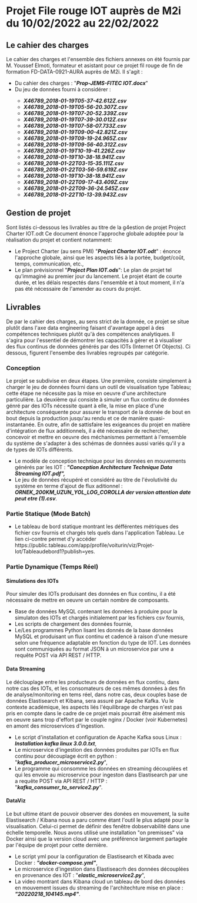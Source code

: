 # Projet File rouge IOT auprès de M2i du 10/02/2022 au 22/02/2022

## Le cahier des charges 
Le cahier des charges et l'ensemble des fichiers annexes on été fournis par M. Youssef Elmoti, formateur et asistant pour ce projet fil rouge de fin de formation FD-DATA-0921-AURA auprès de M2i. Il s'agit :
<ul>
<li>Du cahier des charges : "<i><b>Prop-JEMS-FITEC IOT.docx</b></i>" </i></b></li>
<li>Du jeu de données fourni à considérer :</li>
<ul><b><i>
<li>X46789_2018-01-19T05-37-42.612Z.csv</li> 
<li>X46789_2018-01-19T05-56-20.307Z.csv</li> 
<li>X46789_2018-01-19T07-20-52.339Z.csv</li> 
<li>X46789_2018-01-19T07-39-30.012Z.csv</li> 
<li>X46789_2018-01-19T07-58-07.733Z.csv</li> 
<li>X46789_2018-01-19T09-00-42.821Z.csv</li> 
<li>X46789_2018-01-19T09-19-24.965Z.csv</li> 
<li>X46789_2018-01-19T09-56-40.312Z.csv</li> 
<li>X46789_2018-01-19T10-19-41.226Z.csv</li> 
<li>X46789_2018-01-19T10-38-18.941Z.csv</li> 
<li>X46789_2018-01-22T03-15-35.111Z.csv</li> 
<li>X46789_2018-01-22T03-56-59.619Z.csv</li> 
<li>X46789_2018-01-19T10-38-18.941Z.csv</li> 
<li>X46789_2018-01-22T09-17-43.409Z.csv</li> 
<li>X46789_2018-01-22T09-36-24.545Z.csv</li> 
<li>X46789_2018-01-22T10-13-39.943Z.csv</li> 
</ul></b></i>
</ul>

## Gestion de projet
Sont listés ci-dessous les livrables au titre de la g4estion de projet  Project Charter IOT.odt
Ce document énonce l'approche globale adoptée pour la réalisation du projet et contient notamment:

<ul>
    <li> Le Project Charter (au sens PMI) "<i><b>Project Charter IOT.odt</b></i>" : énonce l'approche globale, ainsi que les aspects liés à la portée, budget/coût, temps, communication, etc., </li>
    <li> Le plan prévisionnel "<i><b>Project Plan IOT.ods</b></i>": Le plan de projet tel qu'immaginé au premier jour du lancement. Le projet étant de courte durée, et les délais respectés dans l'ensemble et à tout moment, il n'a pas été nécessaire de l'amender au cours du projet.</li>
</ul>

## Livrables 
De par le cahier des charges, au sens strict de la donnée, ce projet se situe plutôt dans l'axe data engineering faisant d'avantage appel à des compétences techniques plutôt qu'à des compétences analytiques. Il s'agira pour l'essentiel de démontrer les capacités à gérer et à visualiser des flux continus de données générés par des IOTs (Internet Of Objects). Ci dessous, figurent l'ensembe des livrables regroupés par catégorie. 
### Conception
Le projet se subdivise en deux étapes. Une première, consiste simplement à charger le jeu de données fourni dans un outil de visualisation type Tableau; cette étape ne nécessite pas la mise en oeuvre d'une architecture particulière. La deuxième qui consiste à simuler un flux continu de données génré par des IOTs nécessite quant à elle, la mise en place d'une architecture conséquente pour assurer le transport de la donnée de bout en bout depuis la production jusqu'au rendu et ce de manière quasi-instantanée.
En outre, afin de sattisfaire les exigeances du projet en matière d'intégration de flux additionnels, il a été nécessaire de rechercher, concevoir et mettre en oeuvre des méchanismes permettant à l'emsemble du système de s'adapter à des schémas de données aussi variés qu'il y a de types  de IOTs différents. 

<ul>
<li> Le modèle de conception technique pour les données en mouvements générés par les IOT : <i><b>"Conception Architecture Technique Data Streaming IOT.pdf",</i></b></li>
<li> Le jeu de données récupéré et considéré au titre de l'évolutivité du système en terme d'ajout de flux aditionnel : <i><b>ORNEK_200KM_UZUN_YOL_LOG_COROLLA der version attention date peut etre (1).csv</i></b>.</li>
</ul>

### Partie Statique (Mode Batch)
<ul>
<li>Le tableau de bord statique montrant les défférentes métriques des fichier csv fournis et chargés tels quels dans l'application Tableau. Le lien ci-contre permet d'y accéder <a haref=https://public.tableau.com/app/profile/voiturin/viz/Projet-Iot/Tableaudebord1?publish=yes>https://public.tableau.com/app/profile/voiturin/viz/Projet-Iot/Tableaudebord1?publish=yes</a>.</li>
</ul>

### Partie Dynamique (Temps Réel)

#### Simulations des IOTs
Pour simuler des IOTs produisant des données en flux continu, il a été nécessaire de mettre en oeuvre un certain nombre de composants.
<ul>
<li>Base de données MySQL contenant les données à produire pour la simulaton des IOTs et chargés initialement par les fichiers csv fournis,</li>
<li>Les scripts de chargement des données fournie,</li>
<li>Le/Les programmes Python lisant les donnés de la base données MySQL et produisant un flux continu et cadencé à raison d'une mesure selon une fréquence adaptable en fonction du type de IOT. Les données sont communiquées au format JSON à un microservice par une a requête POST via API REST / HTTP.</li>
</ul>

#### Data Streaming
Le déclouplage entre les producteurs de données en flux continu, dans notre cas des IOTs, et les consomateurs de ces mêmes données à des fin de analyse/monitoring en tems réel, dans notre cas,  deux couples base de données Elastisearch et Kibana, sera assuré par Apache Kafka. Vu le contexte académique, les aspects liés l'équilibrage de charges n'est pas pris en compte dans le cadre de ce projet mais pourrait être aisément mis en oeuvre sans trop d'effort par le couple nginx / Docker (voir Kubernetes) en amont des microservices d'ingestion. 
<ul>
<li> Le script d'installation et configuration de Apache Kafka sous Linux : <i><b>Installation kafka linux 3.0.0.txt</i></b>,</li>
<li> Le microservice d'ingestion des données produites par IOTs en flux continu pour découplage écrit en python : "<i><b>kafka_producer_microservice2.py</i></b>",</li>
<li>Le programme qui consomme les données en streaming découplées et qui les envoie au  microservice pour ingeston dans Elastisearch par une a requête POST via API REST / HTTP : "<i><b>kafka_consumer_to_service2.py</i></b>".</li>
</ul>


#### DataViz
Le but ultime étant de pouvoir observer des donées en mouvement,  la suite Elastisearch / Kibana nous a paru comme étant l'outil le plus adapté pour la visualisation. Celui-ci permet de définir des fenêtre dobservabilité dans une échelle temporelle. Nous avons utilisé une installation "on premisses" via Docker ainsi que la version cloud avec une préférence largement partagée par l'équipe de projet pour cette dernière.
<ul>
<li>Le script yml pour la configuration de Elastisearch et Kibada avec Docker : <i><b>"docker-compose.yml"</i></b>,</li>
<li>Le microservice d'ingestion dans Elastiseacrh des données découplées  en provenance des IOT : "<i><b>elastic_microservice2.py</i></b>",</li>
<li>La video montrant dans Kibana cloud un tableau de bord des données en mouvement issues du streaming de l'architechture mise en place : <i><b>"20220218_104145.mp4"</i></b>.</li>
</ul>




